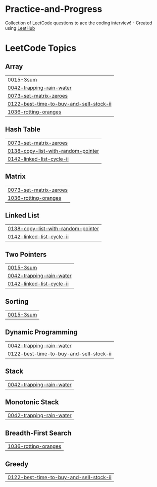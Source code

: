 # Practice-and-Progress
Collection of LeetCode questions to ace the coding interview! - Created using [LeetHub](https://github.com/QasimWani/LeetHub)

<!---LeetCode Topics Start-->
# LeetCode Topics
## Array
|  |
| ------- |
| [0015-3sum](https://github.com/tatvkamdar79/Practice-and-Progress/tree/master/0015-3sum) |
| [0042-trapping-rain-water](https://github.com/tatvkamdar79/Practice-and-Progress/tree/master/0042-trapping-rain-water) |
| [0073-set-matrix-zeroes](https://github.com/tatvkamdar79/Practice-and-Progress/tree/master/0073-set-matrix-zeroes) |
| [0122-best-time-to-buy-and-sell-stock-ii](https://github.com/tatvkamdar79/Practice-and-Progress/tree/master/0122-best-time-to-buy-and-sell-stock-ii) |
| [1036-rotting-oranges](https://github.com/tatvkamdar79/Practice-and-Progress/tree/master/1036-rotting-oranges) |
## Hash Table
|  |
| ------- |
| [0073-set-matrix-zeroes](https://github.com/tatvkamdar79/Practice-and-Progress/tree/master/0073-set-matrix-zeroes) |
| [0138-copy-list-with-random-pointer](https://github.com/tatvkamdar79/Practice-and-Progress/tree/master/0138-copy-list-with-random-pointer) |
| [0142-linked-list-cycle-ii](https://github.com/tatvkamdar79/Practice-and-Progress/tree/master/0142-linked-list-cycle-ii) |
## Matrix
|  |
| ------- |
| [0073-set-matrix-zeroes](https://github.com/tatvkamdar79/Practice-and-Progress/tree/master/0073-set-matrix-zeroes) |
| [1036-rotting-oranges](https://github.com/tatvkamdar79/Practice-and-Progress/tree/master/1036-rotting-oranges) |
## Linked List
|  |
| ------- |
| [0138-copy-list-with-random-pointer](https://github.com/tatvkamdar79/Practice-and-Progress/tree/master/0138-copy-list-with-random-pointer) |
| [0142-linked-list-cycle-ii](https://github.com/tatvkamdar79/Practice-and-Progress/tree/master/0142-linked-list-cycle-ii) |
## Two Pointers
|  |
| ------- |
| [0015-3sum](https://github.com/tatvkamdar79/Practice-and-Progress/tree/master/0015-3sum) |
| [0042-trapping-rain-water](https://github.com/tatvkamdar79/Practice-and-Progress/tree/master/0042-trapping-rain-water) |
| [0142-linked-list-cycle-ii](https://github.com/tatvkamdar79/Practice-and-Progress/tree/master/0142-linked-list-cycle-ii) |
## Sorting
|  |
| ------- |
| [0015-3sum](https://github.com/tatvkamdar79/Practice-and-Progress/tree/master/0015-3sum) |
## Dynamic Programming
|  |
| ------- |
| [0042-trapping-rain-water](https://github.com/tatvkamdar79/Practice-and-Progress/tree/master/0042-trapping-rain-water) |
| [0122-best-time-to-buy-and-sell-stock-ii](https://github.com/tatvkamdar79/Practice-and-Progress/tree/master/0122-best-time-to-buy-and-sell-stock-ii) |
## Stack
|  |
| ------- |
| [0042-trapping-rain-water](https://github.com/tatvkamdar79/Practice-and-Progress/tree/master/0042-trapping-rain-water) |
## Monotonic Stack
|  |
| ------- |
| [0042-trapping-rain-water](https://github.com/tatvkamdar79/Practice-and-Progress/tree/master/0042-trapping-rain-water) |
## Breadth-First Search
|  |
| ------- |
| [1036-rotting-oranges](https://github.com/tatvkamdar79/Practice-and-Progress/tree/master/1036-rotting-oranges) |
## Greedy
|  |
| ------- |
| [0122-best-time-to-buy-and-sell-stock-ii](https://github.com/tatvkamdar79/Practice-and-Progress/tree/master/0122-best-time-to-buy-and-sell-stock-ii) |
<!---LeetCode Topics End-->